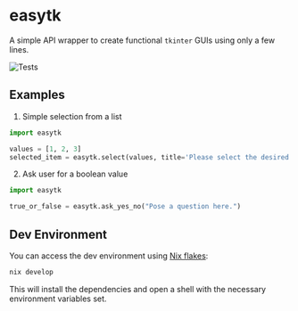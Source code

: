 # easytk

A simple API wrapper to create functional `tkinter` GUIs using only a few lines.

![Tests](https://github.com/MalteHerrmann/easy-toolkit/actions/workflows/easytk_tests.yml/badge.svg)

## Examples

1. Simple selection from a list

```python
import easytk

values = [1, 2, 3]
selected_item = easytk.select(values, title='Please select the desired value: ')
```

2. Ask user for a boolean value

```python
import easytk

true_or_false = easytk.ask_yes_no("Pose a question here.")
```

## Dev Environment

You can access the dev environment using [Nix flakes](https://nixos.wiki/wiki/Flakes):

```bash
nix develop
```

This will install the dependencies and open a shell with the necessary environment variables set.
